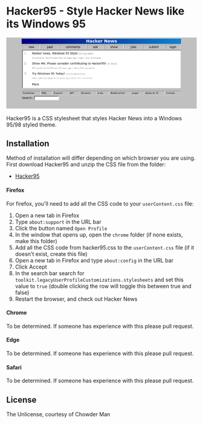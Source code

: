 # Hacker95 - Style Hacker News like its Windows 95

![Hacker News in 95](docs/hacker95.png)

Hacker95 is a CSS stylesheet that styles Hacker News into a Windows 95/98 styled theme.

## Installation

Method of installation will differ depending on which browser you are using. First download Hacker95 and unzip the CSS file from the folder:

* [Hacker95](https://github.com/chowderman/Hacker95/releases/download/1337/hacker95.css.zip)

#### Firefox

For firefox, you'll need to add all the CSS code to your `userContent.css` file:

1. Open a new tab in Firefox
1. Type `about:support` in the URL bar
1. Click the button named `Open Profile`
1. In the window that opens up, open the `chrome` folder (if none exists, make this folder)
1. Add all the CSS code from hacker95.css to the `userContent.css` file (if it doesn't exist, create this file)
1. Open a new tab in Firefox and type `about:config` in the URL bar
1. Click Accept
1. In the search bar search for `toolkit.legacyUserProfileCustomizations.stylesheets` and set this value to `true` (double clicking the row will toggle this between true and false)
1. Restart the browser, and check out Hacker News

#### Chrome

To be determined. If someone has experience with this please pull request.

#### Edge

To be determined. If someone has experience with this please pull request.

#### Safari

To be determined. If someone has experience with this please pull request.

## License

The Unlicense, courtesy of Chowder Man
